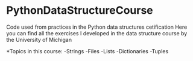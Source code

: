 # PythonDataStructureCourse
Code used from practices in the Python data structures cetification 
Here you can find all the exercises I developed in the data structure course by the University of Michigan

*Topics in this course:
-Strings
-Files 
-Lists
-Dictionaries
-Tuples
